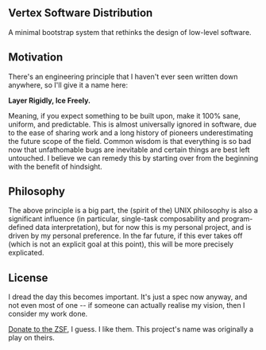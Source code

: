 Vertex Software Distribution
----------------------------
A minimal bootstrap system that rethinks the design of low-level software.

## Motivation
There's an engineering principle that I haven't ever seen written down anywhere, so I'll give it a name here:

**Layer Rigidly, Ice Freely.**

Meaning, if you expect something to be built upon, make it 100% sane, uniform, and predictable. This is almost universally ignored in software, due to the ease of sharing work and a long history of pioneers underestimating the future scope of the field. Common wisdom is that everything is so bad now that unfathomable bugs are inevitable and certain things are best left untouched. I believe we can remedy this by starting over from the beginning with the benefit of hindsight.

## Philosophy
The above principle is a big part, the (spirit of the) UNIX philosophy is also a significant influence (in particular, single-task composability and program-defined data interpretation), but for now this is my personal project, and is driven by my personal preference. In the far future, if this ever takes off (which is not an explicit goal at this point), this will be more precisely explicated.

## License
I dread the day this becomes important. It's just a spec now anyway, and not even most of one -- if someone can actually realise my vision, then I consider my work done.

[Donate to the ZSF](https://github.com/sponsors/ziglang), I guess. I like them. This project's name was originally a play on theirs. 

